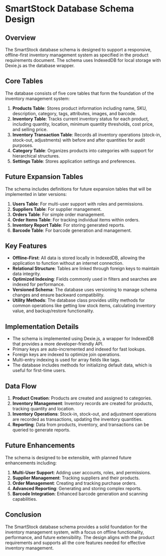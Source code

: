 # SmartStock Database Schema Design

## Overview

The SmartStock database schema is designed to support a responsive, offline-first inventory management system as specified in the product requirements document. The schema uses IndexedDB for local storage with Dexie.js as the database wrapper.

## Core Tables

The database consists of five core tables that form the foundation of the inventory management system:

1. **Products Table**: Stores product information including name, SKU, description, category, tags, attributes, images, and barcode.
2. **Inventory Table**: Tracks current inventory status for each product, including quantity, location, minimum quantity thresholds, cost price, and selling price.
3. **Inventory Transaction Table**: Records all inventory operations (stock-in, stock-out, adjustments) with before and after quantities for audit purposes.
4. **Category Table**: Organizes products into categories with support for hierarchical structures.
5. **Settings Table**: Stores application settings and preferences.

## Future Expansion Tables

The schema includes definitions for future expansion tables that will be implemented in later versions:

1. **Users Table**: For multi-user support with roles and permissions.
2. **Suppliers Table**: For supplier management.
3. **Orders Table**: For simple order management.
4. **Order Items Table**: For tracking individual items within orders.
5. **Inventory Report Table**: For storing generated reports.
6. **Barcode Table**: For barcode generation and management.

## Key Features

- **Offline-First**: All data is stored locally in IndexedDB, allowing the application to function without an internet connection.
- **Relational Structure**: Tables are linked through foreign keys to maintain data integrity.
- **Optimized Indexing**: Fields commonly used in filters and searches are indexed for performance.
- **Versioned Schema**: The database uses versioning to manage schema changes and ensure backward compatibility.
- **Utility Methods**: The database class provides utility methods for common operations like getting low stock items, calculating inventory value, and backup/restore functionality.

## Implementation Details

- The schema is implemented using Dexie.js, a wrapper for IndexedDB that provides a more developer-friendly API.
- Primary keys are auto-incremented and indexed for fast lookups.
- Foreign keys are indexed to optimize join operations.
- Multi-entry indexing is used for array fields like tags.
- The database includes methods for initializing default data, which is useful for first-time users.

## Data Flow

1. **Product Creation**: Products are created and assigned to categories.
2. **Inventory Management**: Inventory records are created for products, tracking quantity and location.
3. **Inventory Operations**: Stock-in, stock-out, and adjustment operations are recorded as transactions, updating the inventory quantities.
4. **Reporting**: Data from products, inventory, and transactions can be queried to generate reports.

## Future Enhancements

The schema is designed to be extensible, with planned future enhancements including:

1. **Multi-User Support**: Adding user accounts, roles, and permissions.
2. **Supplier Management**: Tracking suppliers and their products.
3. **Order Management**: Creating and tracking purchase orders.
4. **Advanced Reporting**: Generating and storing complex reports.
5. **Barcode Integration**: Enhanced barcode generation and scanning capabilities.

## Conclusion

The SmartStock database schema provides a solid foundation for the inventory management system, with a focus on offline functionality, performance, and future extensibility. The design aligns with the product requirements and supports all the core features needed for effective inventory management.
